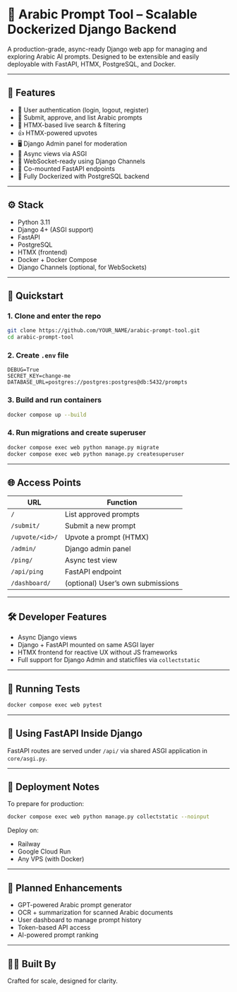 # 🧠 Arabic Prompt Tool – Scalable Dockerized Django Backend

A production-grade, async-ready Django web app for managing and exploring Arabic AI prompts. Designed to be extensible and easily deployable with FastAPI, HTMX, PostgreSQL, and Docker.

---

## 🚀 Features

- 🔐 User authentication (login, logout, register)
- 📝 Submit, approve, and list Arabic prompts
- 🔎 HTMX-based live search & filtering
- 👍 HTMX-powered upvotes
- 🖥️ Django Admin panel for moderation
- 🧬 Async views via ASGI
- 📡 WebSocket-ready using Django Channels
- 🔗 Co-mounted FastAPI endpoints
- 🐳 Fully Dockerized with PostgreSQL backend

---

## ⚙️ Stack

- Python 3.11
- Django 4+ (ASGI support)
- FastAPI
- PostgreSQL
- HTMX (frontend)
- Docker + Docker Compose
- Django Channels (optional, for WebSockets)

---

## 🏁 Quickstart

### 1. Clone and enter the repo
```bash
git clone https://github.com/YOUR_NAME/arabic-prompt-tool.git
cd arabic-prompt-tool
```

### 2. Create `.env` file
```env
DEBUG=True
SECRET_KEY=change-me
DATABASE_URL=postgres://postgres:postgres@db:5432/prompts
```

### 3. Build and run containers
```bash
docker compose up --build
```

### 4. Run migrations and create superuser
```bash
docker compose exec web python manage.py migrate
docker compose exec web python manage.py createsuperuser
```

---

## 🌐 Access Points

| URL                      | Function                            |
|--------------------------|-------------------------------------|
| `/`                      | List approved prompts               |
| `/submit/`               | Submit a new prompt                 |
| `/upvote/<id>/`          | Upvote a prompt (HTMX)              |
| `/admin/`                | Django admin panel                  |
| `/ping/`                 | Async test view                     |
| `/api/ping`              | FastAPI endpoint                    |
| `/dashboard/`            | (optional) User’s own submissions   |

---

## 🛠 Developer Features

- Async Django views
- Django + FastAPI mounted on same ASGI layer
- HTMX frontend for reactive UX without JS frameworks
- Full support for Django Admin and staticfiles via `collectstatic`

---

## 🧪 Running Tests
```bash
docker compose exec web pytest
```

---

## 🧬 Using FastAPI Inside Django

FastAPI routes are served under `/api/` via shared ASGI application in `core/asgi.py`.

---

## 🐳 Deployment Notes

To prepare for production:
```bash
docker compose exec web python manage.py collectstatic --noinput
```

Deploy on:
- Railway
- Google Cloud Run
- Any VPS (with Docker)

---

## 🔮 Planned Enhancements

- GPT-powered Arabic prompt generator
- OCR + summarization for scanned Arabic documents
- User dashboard to manage prompt history
- Token-based API access
- AI-powered prompt ranking

---

## 🧑‍💻 Built By

Crafted for scale, designed for clarity.

